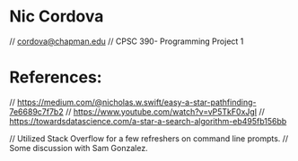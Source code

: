 # Nic Cordova
// cordova@chapman.edu
// CPSC 390- Programming Project 1

# References:
// https://medium.com/@nicholas.w.swift/easy-a-star-pathfinding-7e6689c7f7b2
// https://www.youtube.com/watch?v=vP5TkF0xJgI
// https://towardsdatascience.com/a-star-a-search-algorithm-eb495fb156bb

// Utilized Stack Overflow for a few refreshers on command line prompts.
// Some discussion with Sam Gonzalez.
